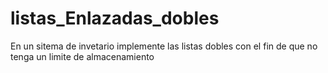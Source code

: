 # listas_Enlazadas_dobles
En un sitema de invetario implemente las listas dobles con el fin de que no tenga un limite de almacenamiento
